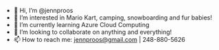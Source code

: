 - 👋 Hi, I’m @jennproos
- 👀 I’m interested in Mario Kart, camping, snowboarding and fur babies!
- 🌱 I’m currently learning Azure Cloud Computing
- 💞️ I’m looking to collaborate on anything and everything!
- 📫 How to reach me: jennproos@gmail.com | 248-880-5626

<!---
jennproos/jennproos is a ✨ special ✨ repository because its `README.md` (this file) appears on your GitHub profile.
You can click the Preview link to take a look at your changes.
--->

